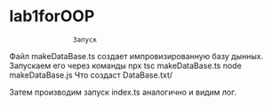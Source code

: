 # lab1forOOP
                    Запуск
Файл makeDataBase.ts создает импровизированную базу дынных. Запускаем его через команды
npx tsc makeDataBase.ts
node makeDataBase.js
Что создаст DataBase.txt/

Затем производим запуск index.ts аналогично и видим лог.
